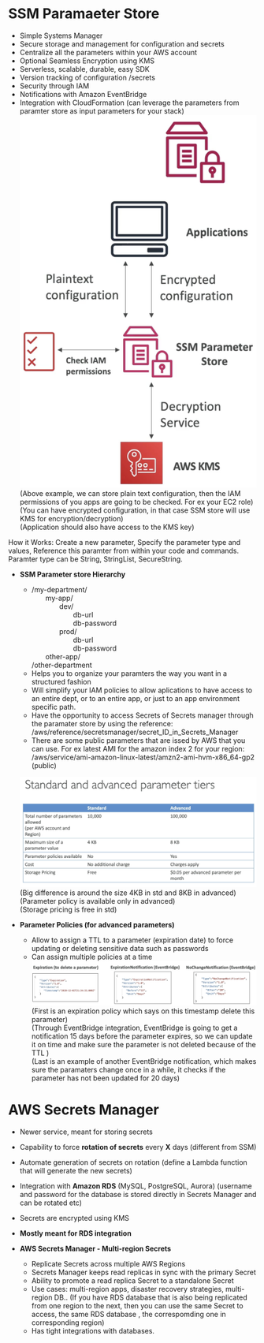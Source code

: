 # SSM Paramaeter Store

  - Simple Systems Manager
  - Secure storage and management for configuration and secrets 
  - Centralize all the parameters within your AWS account
  - Optional Seamless Encryption using KMS
  - Serverless, scalable, durable, easy SDK
  - Version tracking of configuration /secrets
  - Security through IAM
  - Notifications with Amazon EventBridge
  - Integration with CloudFormation (can leverage the parameters from paramter store as input parameters for your stack)  
   ![Alt text](images/SSM_ParameterStore.png)    
  (Above example, we can store plain text configuration, then the IAM permissions of you apps are going to be checked. For ex your EC2 role)    
  (You can have encrypted configuration, in that case SSM store will use KMS for encryption/decryption)    
  (Application should also have access to the KMS key)   

How it Works: Create a new parameter, Specify the parameter type and values, Reference this paramter from within your code and commands.  
Paramter type can be String, StringList, SecureString.   

- **SSM Parameter store Hierarchy**
    - /my-department/  
    &emsp;&emsp;my-app/  
    &emsp;&emsp;&emsp;&emsp;dev/  
    &emsp;&emsp;&emsp;&emsp;&emsp;&emsp;db-url  
    &emsp;&emsp;&emsp;&emsp;&emsp;&emsp;db-password  
    &emsp;&emsp;&emsp;&emsp;prod/  
    &emsp;&emsp;&emsp;&emsp;&emsp;&emsp;db-url  
    &emsp;&emsp;&emsp;&emsp;&emsp;&emsp;db-password  
    &emsp;&emsp;other-app/  
    /other-department  
    - Helps you to organize your paramters the way you want in a structured fashion
    - Will simplify your IAM policies to allow aplications to have access to an entire dept, or to an entire app, or just to an app environment specific path.
    - Have the opportunity to access Secrets of Secrets manager through the paramater store by using the reference:
        /aws/reference/secretsmanager/secret_ID_in_Secrets_Manager
    - There are some public parameters that are issed by AWS that you can use. For ex latest AMI for the amazon index 2 for your region:  
        /aws/service/ami-amazon-linux-latest/amzn2-ami-hvm-x86_64-gp2 (public)

    ![Alt text](images/ParameterTiers.png)  
    (Big difference is around the size 4KB in std and 8KB in advanced)  
    (Parameter policy is available only in advanced)  
    (Storage pricing is free in std)  

- **Parameter Policies (for advanced parameters)**
    - Allow to assign a TTL to a parameter (expiration date) to force updating or deleting sensitive data such as passwords
    - Can assign multiple policies at a time
    ![Alt text](images/ParameterPolicy.png)
    (First is an expiration policy which says on this timestamp delete this parameter)  
    (Through EventBridge integration, EventBridge is going to get a notification 15 days before the parameter expires, so we can update it on time and make sure the parameter is not deleted because of the TTL )  
    (Last is an example of another EventBridge notification, which makes sure the paramaters change once in a while, it checks if the parameter has not been updated for 20 days)  

# AWS Secrets Manager

  - Newer service, meant for storing secrets
  - Capability to force **rotation of secrets** every **X** days (different from SSM)
  - Automate generation of secrets on rotation (define a Lambda function that will generate the new secrets)
  - Integration with **Amazon RDS** (MySQL, PostgreSQL, Aurora) (username and password for the database is stored directly in Secrets Manager and can be rotated etc)  
  - Secrets are encrypted using KMS
  - **Mostly meant for RDS integration**

- **AWS Secrets Manager - Multi-region Secrets**
    - Replicate Secrets across multiple AWS Regions
    - Secrets Manager keeps read replicas in sync with the primary Secret
    - Ability to promote a read replica Secret to a standalone Secret
    - Use cases: multi-region apps, disaster recovery strategies, multi-region DB.. (If you have RDS database that is also being replicated from one region to the next, then you can use the same Secret to access, the same RDS database , the correspomding one in corresponding region)
    - Has tight integrations with databases.
 
